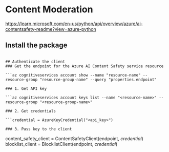 # Content Moderation

https://learn.microsoft.com/en-us/python/api/overview/azure/ai-contentsafety-readme?view=azure-python

## Install the package

```pip install azure-ai-contentsafety

## Authenticate the client
### Get the endpoint for the Azure AI Content Safety service resource

```az cognitiveservices account show --name "resource-name" --resource-group "resource-group-name" --query "properties.endpoint"

### 1. Get API key

```az cognitiveservices account keys list --name "<resource-name>" --resource-group "<resource-group-name>"

### 2. Get credentials 

```credential = AzureKeyCredential("<api_key>")

### 3. Pass key to the client

```
content_safety_client = ContentSafetyClient(endpoint, *credential*)
blocklist_client = BlocklistClient(endpoint, *credential*)
```